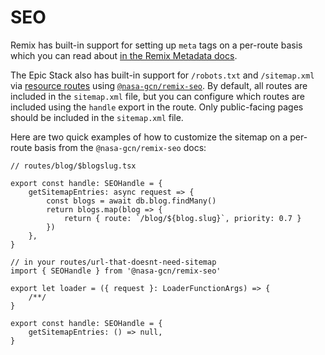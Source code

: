 # SEO

Remix has built-in support for setting up `meta` tags on a per-route basis which
you can read about
[in the Remix Metadata docs](https://remix.run/docs/en/main/route/meta).

The Epic Stack also has built-in support for `/robots.txt` and `/sitemap.xml`
via [resource routes](https://remix.run/docs/en/main/guides/resource-routes)
using [`@nasa-gcn/remix-seo`](https://github.com/nasa-gcn/remix-seo). By
default, all routes are included in the `sitemap.xml` file, but you can
configure which routes are included using the `handle` export in the route. Only
public-facing pages should be included in the `sitemap.xml` file.

Here are two quick examples of how to customize the sitemap on a per-route basis
from the `@nasa-gcn/remix-seo` docs:

```tsx
// routes/blog/$blogslug.tsx

export const handle: SEOHandle = {
	getSitemapEntries: async request => {
		const blogs = await db.blog.findMany()
		return blogs.map(blog => {
			return { route: `/blog/${blog.slug}`, priority: 0.7 }
		})
	},
}
```

```tsx
// in your routes/url-that-doesnt-need-sitemap
import { SEOHandle } from '@nasa-gcn/remix-seo'

export let loader = ({ request }: LoaderFunctionArgs) => {
	/**/
}

export const handle: SEOHandle = {
	getSitemapEntries: () => null,
}
```
